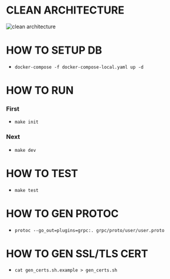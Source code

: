 # CLEAN ARCHITECTURE

![clean architecture](https://raw.githubusercontent.com/phungvandat/clean-architecture/dev/images/clean-arch.png)

# HOW TO SETUP DB
- `docker-compose -f docker-compose-local.yaml up -d`

# HOW TO RUN
### First
- `make init`
### Next
- `make dev`

# HOW TO TEST
- `make test`

# HOW TO GEN PROTOC
- `protoc --go_out=plugins=grpc:. grpc/proto/user/user.proto`

# HOW TO GEN SSL/TLS CERT 
- `cat gen_certs.sh.example > gen_certs.sh`